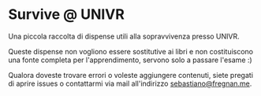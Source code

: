 # Survive @ UNIVR
Una piccola raccolta di dispense utili alla sopravvivenza presso UNIVR. 

Queste dispense non vogliono essere sostitutive ai libri e non costituiscono una fonte completa per l'apprendimento, servono solo a passare l'esame :)

Qualora doveste trovare errori o voleste aggiungere contenuti, siete pregati di aprire issues o contattarmi via mail all'indirizzo <sebastiano@fregnan.me>.
